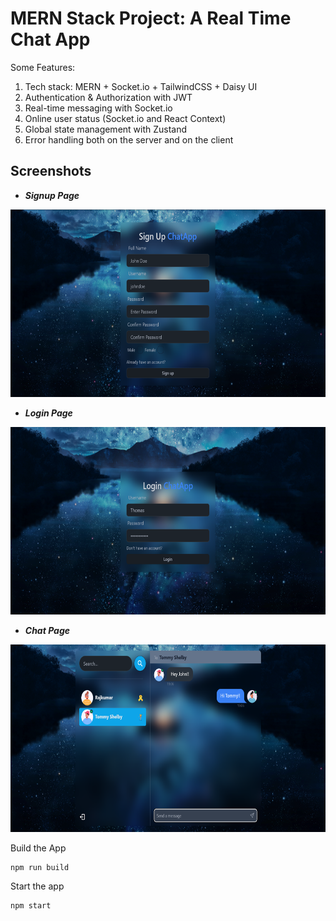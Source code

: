 # MERN Stack Project: A Real Time Chat App

Some Features:

1. Tech stack: MERN + Socket.io + TailwindCSS + Daisy UI
2. Authentication & Authorization with JWT
3. Real-time messaging with Socket.io
4. Online user status (Socket.io and React Context)
5. Global state management with Zustand
6. Error handling both on the server and on the client

## Screenshots

- ***Signup Page***

<img src="https://github.com/RishabhRaj43/Real-time-Chat-Application/blob/main/Screenshots/Signup.png" height=300 width-300 />

- ***Login Page***

<img src="https://github.com/RishabhRaj43/Real-time-Chat-Application/blob/main/Screenshots/login.png" height=300 width-300 />

- ***Chat Page***

<img src="https://github.com/RishabhRaj43/Real-time-Chat-Application/blob/main/Screenshots/Chatting%20UI.png" height=300 width-300 />


Build the App

```
npm run build
```

Start the app

```
npm start
```

